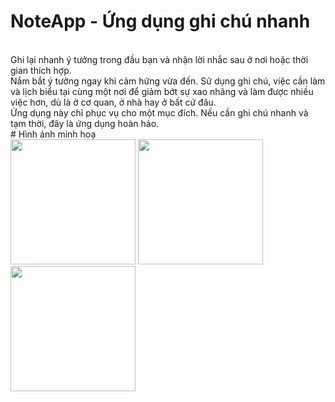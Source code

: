 # NoteApp - Ứng dụng ghi chú nhanh
<br>
Ghi lại nhanh ý tưởng trong đầu bạn và nhận lời nhắc sau ở nơi hoặc thời gian thích hợp. 
<br>
Nắm bắt ý tưởng ngay khi cảm hứng vừa đến. Sử dụng ghi chú, việc cần làm và lịch biểu tại cùng một nơi để giảm bớt sự xao nhãng và làm được nhiều việc hơn, dù là ở cơ quan, ở nhà hay ở bất cứ đâu.
<br>
Ứng dụng này chỉ phục vụ cho một mục đích. Nếu cần ghi chú nhanh và tạm thời, đây là ứng dụng hoàn hảo.
<br>
# Hình ảnh minh hoạ
<br>
<img style="width: 200px;" src="https://user-images.githubusercontent.com/75366637/169443058-b11657b2-8864-48dc-9b4b-a7e3229b1836.png" />
<img style="width: 200px;" src="https://user-images.githubusercontent.com/75366637/169443102-68bf89df-87a7-41df-9d06-f8627547569c.png" />
<img style="width: 200px;" src="https://user-images.githubusercontent.com/75366637/169443127-520571b8-b724-4041-8197-875f46594da1.png" />
